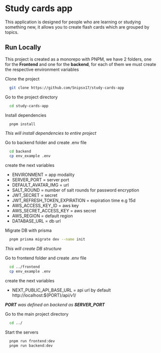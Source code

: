 # Study cards app

This application is designed for people who are learning or studying something new, it allows you to create flash cards which are grouped by topics.

## Run Locally

This project is created as a monorepo with PNPM, we have 2 folders, one for the **Frontend** and one for the **backend**, for each of them we must create the respective environment variables

Clone the project

```bash
  git clone https://github.com/Snipsx17/study-cards-app
```

Go to the project directory

```bash
  cd study-cards-app
```

Install dependencies

```bash
  pnpm install
```

_This will install dependencies to entire project_

Go to backend folder and create .env file

```bash
  cd backend
  cp env_example .env
```

create the next variables

- ENVIRONMENT = app modality
- SERVER_PORT = server port
- DEFAULT_AVATAR_IMG = url
- SALT_ROUND = number of salt rounds for password encryption
- JWT_SECRET = secret
- JWT_REFRESH_TOKEN_EXPIRATION = expiration time e.g 15d
- AWS_ACCESS_KEY_ID = aws key
- AWS_SECRET_ACCESS_KEY = aws secret
- AWS_REGION = default region
- DATABASE_URL = db url

Migrate DB with prisma

```bash
  pnpm prisma migrate dev --name init
```

_This will create DB structure_

Go to frontend folder and create .env file

```bash
  cd ../frontend
  cp env_example .env
```

create the next variables

- NEXT_PUBLIC_API_BASE_URL = api url by default http://localhost:${PORT}/api/v1/

_**PORT** was defined on backend as **SERVER_PORT**_

Go to the main project directory

```bash
  cd ../
```

Start the servers

```bash
  pnpm run frontend:dev
  pnpm run backend:dev
```
